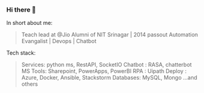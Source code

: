 ### Hi there 👋


In short about me:

> Teach lead at @Jio
> Alumni of NIT Srinagar | 2014 passout
> Automation Evangalist | Devops | Chatbot 


Tech stack:

> Services: python ms, RestAPI, SocketIO
> Chatbot : RASA, chatterbot
> MS Tools: Sharepoint, PowerApps, PowerBI
> RPA     : Uipath
> Deploy  : Azure, Docker, Ansible, Stackstorm
> Databases: MySQL, Mongo
...and others

<!--
**ljohnsonmeitei/ljohnsonmeitei** is a ✨ _special_ ✨ repository because its `README.md` (this file) appears on your GitHub profile.

Here are some ideas to get you started:

- 🔭 I’m currently working on ...
- 🌱 I’m currently learning ...
- 👯 I’m looking to collaborate on ...
- 🤔 I’m looking for help with ...
- 💬 Ask me about ...
- 📫 How to reach me: ...
- 😄 Pronouns: ...
- ⚡ Fun fact: ...
-->
